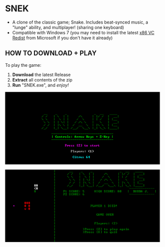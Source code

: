 # SNEK
+ A clone of the classic game; Snake. Includes beat-synced music, a "lunge" ability, and multiplayer! (sharing one keyboard)
+ Compatible with Windows 7 (you may need to install the latest [x86 VC Redist](https://support.microsoft.com/en-us/help/2977003/the-latest-supported-visual-c-downloads) from Microsoft if you don't have it already)

## HOW TO DOWNLOAD + PLAY
To play the game:
1. **Download** the latest Release
2. **Extract** all contents of the zip
3. **Run** "SNEK.exe", and *enjoy!*

![SNEK Main Menu](https://raw.githubusercontent.com/M-O-Marmalade/SNEK/master/Screenshots/snake%20sc%202.PNG)

![SNEK Gameplay](https://raw.githubusercontent.com/M-O-Marmalade/SNEK/master/Screenshots/snake%20sc.PNG)
